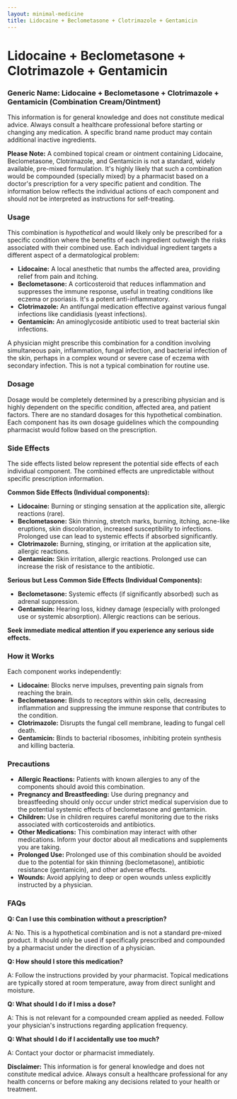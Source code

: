 ```yaml
---
layout: minimal-medicine
title: Lidocaine + Beclometasone + Clotrimazole + Gentamicin
---
```


# Lidocaine + Beclometasone + Clotrimazole + Gentamicin
### Generic Name: Lidocaine + Beclometasone + Clotrimazole + Gentamicin (Combination Cream/Ointment)


This information is for general knowledge and does not constitute medical advice. Always consult a healthcare professional before starting or changing any medication.  A specific brand name product may contain additional inactive ingredients.


**Please Note:**  A combined topical cream or ointment containing Lidocaine, Beclometasone, Clotrimazole, and Gentamicin is not a standard, widely available, pre-mixed formulation.  It's highly likely that such a combination would be compounded (specially mixed) by a pharmacist based on a doctor's prescription for a very specific patient and condition.  The information below reflects the individual actions of each component and should *not* be interpreted as instructions for self-treating.


### Usage

This combination is *hypothetical* and would likely only be prescribed for a specific condition where the benefits of each ingredient outweigh the risks associated with their combined use.  Each individual ingredient targets a different aspect of a dermatological problem:

* **Lidocaine:** A local anesthetic that numbs the affected area, providing relief from pain and itching.
* **Beclometasone:** A corticosteroid that reduces inflammation and suppresses the immune response, useful in treating conditions like eczema or psoriasis.  It's a potent anti-inflammatory.
* **Clotrimazole:** An antifungal medication effective against various fungal infections like candidiasis (yeast infections).
* **Gentamicin:** An aminoglycoside antibiotic used to treat bacterial skin infections.

A physician might prescribe this combination for a condition involving simultaneous pain, inflammation, fungal infection, and bacterial infection of the skin, perhaps in a complex wound or severe case of eczema with secondary infection.  This is not a typical combination for routine use.


### Dosage

Dosage would be completely determined by a prescribing physician and is highly dependent on the specific condition, affected area, and patient factors.  There are no standard dosages for this hypothetical combination.  Each component has its own dosage guidelines which the compounding pharmacist would follow based on the prescription.


### Side Effects

The side effects listed below represent the potential side effects of each individual component. The combined effects are unpredictable without specific prescription information.

**Common Side Effects (Individual components):**

* **Lidocaine:** Burning or stinging sensation at the application site, allergic reactions (rare).
* **Beclometasone:** Skin thinning, stretch marks, burning, itching, acne-like eruptions, skin discoloration, increased susceptibility to infections.  Prolonged use can lead to systemic effects if absorbed significantly.
* **Clotrimazole:** Burning, stinging, or irritation at the application site, allergic reactions.
* **Gentamicin:** Skin irritation, allergic reactions.  Prolonged use can increase the risk of resistance to the antibiotic.


**Serious but Less Common Side Effects (Individual Components):**

* **Beclometasone:** Systemic effects (if significantly absorbed) such as adrenal suppression.
* **Gentamicin:**  Hearing loss, kidney damage (especially with prolonged use or systemic absorption). Allergic reactions can be serious.

**Seek immediate medical attention if you experience any serious side effects.**


### How it Works

Each component works independently:

* **Lidocaine:** Blocks nerve impulses, preventing pain signals from reaching the brain.
* **Beclometasone:** Binds to receptors within skin cells, decreasing inflammation and suppressing the immune response that contributes to the condition.
* **Clotrimazole:** Disrupts the fungal cell membrane, leading to fungal cell death.
* **Gentamicin:** Binds to bacterial ribosomes, inhibiting protein synthesis and killing bacteria.


### Precautions

* **Allergic Reactions:**  Patients with known allergies to any of the components should avoid this combination.
* **Pregnancy and Breastfeeding:** Use during pregnancy and breastfeeding should only occur under strict medical supervision due to the potential systemic effects of beclometasone and gentamicin.
* **Children:** Use in children requires careful monitoring due to the risks associated with corticosteroids and antibiotics.
* **Other Medications:** This combination may interact with other medications.  Inform your doctor about all medications and supplements you are taking.
* **Prolonged Use:** Prolonged use of this combination should be avoided due to the potential for skin thinning (beclometasone), antibiotic resistance (gentamicin), and other adverse effects.
* **Wounds:**  Avoid applying to deep or open wounds unless explicitly instructed by a physician.


### FAQs

**Q: Can I use this combination without a prescription?**

A: No. This is a hypothetical combination and is not a standard pre-mixed product. It should only be used if specifically prescribed and compounded by a pharmacist under the direction of a physician.

**Q: How should I store this medication?**

A: Follow the instructions provided by your pharmacist.  Topical medications are typically stored at room temperature, away from direct sunlight and moisture.

**Q: What should I do if I miss a dose?**

A:  This is not relevant for a compounded cream applied as needed.  Follow your physician's instructions regarding application frequency.

**Q: What should I do if I accidentally use too much?**

A: Contact your doctor or pharmacist immediately.


**Disclaimer:** This information is for general knowledge and does not constitute medical advice. Always consult a healthcare professional for any health concerns or before making any decisions related to your health or treatment.
